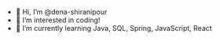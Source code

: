 - 👋 Hi, I’m @dena-shiranipour
- 👀 I’m interested in coding!
- 🌱 I’m currently learning Java, SQL, Spring, JavaScript, React

<!---
dena-shiranipour/dena-shiranipour is a ✨ special ✨ repository because its `README.md` (this file) appears on your GitHub profile.
You can click the Preview link to take a look at your changes.
--->
